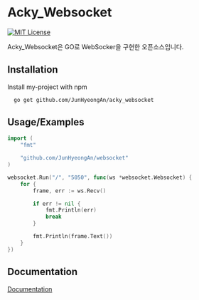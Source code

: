 
# Acky_Websocket
[![MIT License](https://img.shields.io/badge/License-MIT-green.svg)](https://choosealicense.com/licenses/mit/)

Acky_Websocket은 GO로 WebSocker을 구현한 오픈소스입니다.




## Installation

Install my-project with npm

```bash
  go get github.com/JunHyeongAn/acky_websocket
```
    
## Usage/Examples

```Go
import (
	"fmt"

	"github.com/JunHyeongAn/websocket"
)

websocket.Run("/", "5050", func(ws *websocket.Websocket) {
    for {
        frame, err := ws.Recv()

        if err != nil {
            fmt.Println(err)
            break
        }

        fmt.Println(frame.Text())
    }
})
```

## Documentation

[Documentation](https://pkg.go.dev/github.com/JunHyeongAn/acky_websocket)



